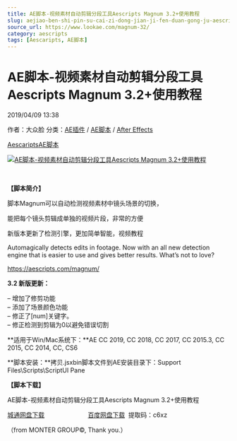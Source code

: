 ```yaml
---
title: AE脚本-视频素材自动剪辑分段工具Aescripts Magnum 3.2+使用教程
slug: aejiao-ben-shi-pin-su-cai-zi-dong-jian-ji-fen-duan-gong-ju-aescripts-magnum-3-2-shi-yong-jiao-cheng
source_url: https://www.lookae.com/magnum-32/
category: aescripts
tags: [Aescaripts, AE脚本]
---
```

# AE脚本-视频素材自动剪辑分段工具Aescripts Magnum 3.2+使用教程

2019/04/09 13:38

作者：大众脸
分类：[AE插件](https://www.lookae.com/after-effects/aechajian/) / [AE脚本](https://www.lookae.com/after-effects/aescripts/) / [After Effects](https://www.lookae.com/after-effects/)

[Aescaripts](https://www.lookae.com/tag/aescaripts/)[AE脚本](https://www.lookae.com/tag/ae%e8%84%9a%e6%9c%ac/)

[![AE脚本-视频素材自动剪辑分段工具Aescripts Magnum 3.2+使用教程](https://www.lookae.com/wp-content/uploads/2015/11/magnum-3.jpg "AE脚本-视频素材自动剪辑分段工具Aescripts Magnum 3.2+使用教程-LookAE.com")](https://www.lookae.com/wp-content/uploads/2015/11/magnum-3.jpg)

﻿

**【脚本简介】**

脚本Magnum可以自动检测视频素材中镜头场景的切换，

能把每个镜头剪辑成单独的视频片段，非常的方便

新版本更新了检测引擎，更加简单智能，视频教程

Automagically detects edits in footage. Now with an all new detection engine that is easier to use and gives better results. What’s not to love?

https://aescripts.com/magnum/

**3.2 新版更新：**

– 增加了修剪功能  
– 添加了场景颜色功能  
– 修正了[num]关键字。  
– 修正检测到剪辑为0以避免错误切割

**适用于Win/Mac系统下：**AE CC 2019, CC 2018, CC 2017, CC 2015.3, CC 2015, CC 2014, CC, CS6

**脚本安装：**拷贝.jsxbin脚本文件到AE安装目录下：Support Files\Scripts\ScriptUI Pane

**【脚本下载】**

AE脚本-视频素材自动剪辑分段工具Aescripts Magnum 3.2+使用教程

[城通网盘下载](https://lookae.ctfile.com/fs/680462-362725875)                         [百度网盘下载](https://pan.baidu.com/s/1gHc6R1FMUhDYIK9zyMEZpA)  提取码：c6xz

（from MONTER GROUP©, Thank you.）
